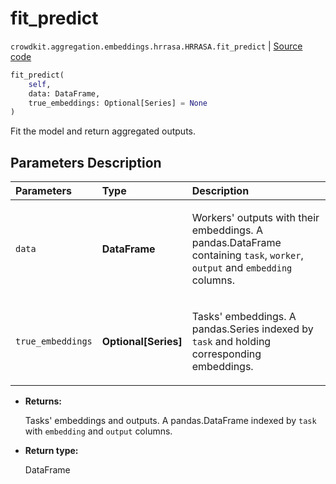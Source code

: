 # fit_predict
`crowdkit.aggregation.embeddings.hrrasa.HRRASA.fit_predict` | [Source code](https://github.com/Toloka/crowd-kit/blob/v1.1.0.rc4/crowdkit/aggregation/embeddings/hrrasa.py#L176)

```python
fit_predict(
    self,
    data: DataFrame,
    true_embeddings: Optional[Series] = None
)
```

Fit the model and return aggregated outputs.

## Parameters Description

| Parameters | Type | Description |
| :----------| :----| :-----------|
`data`|**DataFrame**|<p>Workers&#x27; outputs with their embeddings. A pandas.DataFrame containing `task`, `worker`, `output` and `embedding` columns.</p>
`true_embeddings`|**Optional\[Series\]**|<p>Tasks&#x27; embeddings. A pandas.Series indexed by `task` and holding corresponding embeddings.</p>

* **Returns:**

  Tasks' embeddings and outputs.
A pandas.DataFrame indexed by `task` with `embedding` and `output` columns.

* **Return type:**

  DataFrame
